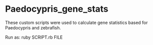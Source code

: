# Paedocypris_gene_stats
These custom scripts were used to calculate gene statistics based for Paedocypris and zebrafish. 

Run as: ruby SCRIPT.rb FILE


